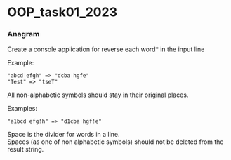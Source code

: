 # OOP_task01_2023
### Anagram

Create a console application for reverse each word* in the input line

Example:

``"abcd efgh" => "dcba hgfe"``\
``"Test" => "tseT"``

All non-alphabetic symbols should stay in their original places.

Examples:

``"a1bcd efg!h" => "d1cba hgf!e"``

Space is the divider for words in a line.\
Spaces (as one of non alphabetic symbols) should not be deleted from the result string.

